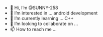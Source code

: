 - 👋 Hi, I’m @SUNNY-258
- 👀 I’m interested in ... android development 
- 🌱 I’m currently learning ... C++
- 💞️ I’m looking to collaborate on ...
- 📫 How to reach me ...

<!---
SUNNY-258/SUNNY-258 is a ✨ special ✨ repository because its `README.md` (this file) appears on your GitHub profile.
You can click the Preview link to take a look at your changes.
--->
